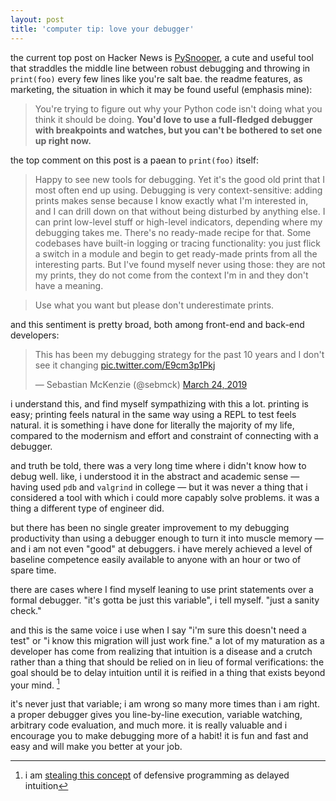```yaml
---
layout: post
title: 'computer tip: love your debugger'
---
```

the current top post on Hacker News is [PySnooper](https://github.com/cool-RR/pysnooper), a cute and useful tool that straddles the middle line between robust debugging and throwing in `print(foo)` every few lines like you're salt bae.  the readme features, as marketing, the situation in which it may be found useful (emphasis mine):

> You're trying to figure out why your Python code isn't doing what you think it should be doing. **You'd love to use a full-fledged debugger with breakpoints and watches, but you can't be bothered to set one up right now.**

the top comment on this post is a paean to `print(foo)` itself:

> Happy to see new tools for debugging. Yet it's the good old print that I most often end up using. Debugging is very context-sensitive: adding prints makes sense because I know exactly what I'm interested in, and I can drill down on that without being disturbed by anything else. I can print low-level stuff or high-level indicators, depending where my debugging takes me. There's no ready-made recipe for that. Some codebases have built-in logging or tracing functionality: you just flick a switch in a module and begin to get ready-made prints from all the interesting parts. But I've found myself never using those: they are not my prints, they do not come from the context I'm in and they don't have a meaning.

> Use what you want but please don't underestimate prints.

and this sentiment is pretty broad, both among front-end and back-end developers:

<blockquote class="twitter-tweet" data-lang="en"><p lang="en" dir="ltr">This has been my debugging strategy for the past 10 years and I don&#39;t see it changing <a href="https://t.co/E9cm3p1Pkj">pic.twitter.com/E9cm3p1Pkj</a></p>&mdash; Sebastian McKenzie (@sebmck) <a href="https://twitter.com/sebmck/status/1109644524995801088?ref_src=twsrc%5Etfw">March 24, 2019</a></blockquote>
<script async src="https://platform.twitter.com/widgets.js" charset="utf-8"></script>

i understand this, and find myself sympathizing with this a lot.  printing is easy; printing feels natural in the same way using a REPL to test feels natural.  it is something i have done for literally the majority of my life, compared to the modernism and effort and constraint of connecting with a debugger.

and truth be told, there was a very long time where i didn't know how to debug well.  like, i understood it in the abstract and academic sense — having used `pdb` and `valgrind` in college — but it was never a thing that i considered a tool with which i could more capably solve problems.  it was a thing a different type of engineer did.

but there has been no single greater improvement to my debugging productivity than using a debugger enough to turn it into muscle memory — and i am not even "good" at debuggers. i have merely achieved a level of baseline competence easily available to anyone with an hour or two of spare time.

there are cases where I find myself leaning to use print statements over a formal debugger.  "it's gotta be just this variable", i tell myself. "just a sanity check."

and this is the same voice i use when I say "i'm sure this doesn't need a test" or "i know this migration will just work fine."  a lot of my maturation as a developer has come from realizing that intuition is a disease and a crutch rather than a thing that should be relied on in lieu of formal verifications: the goal should be to delay intuition until it is reified in a thing that exists beyond your mind. [^1]

it's never just that variable; i am wrong so many more times than i am right. a proper debugger gives you line-by-line execution, variable watching, arbitrary code evaluation, and much more.  it is really valuable and i encourage you to make debugging more of a habit! it is fun and fast and easy and will make you better at your job.

[^1]: i am [stealing this concept](http://www.cs.uni.edu/~wallingf/blog/archives/monthly/2019-04.html#e2019-04-08T11_55_12.htm) of defensive programming as delayed intuition
